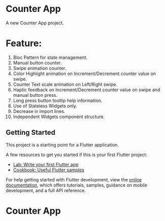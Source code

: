 # Counter App

A new Counter App project.

# Feature:
1. Bloc Pattern for state management.
2. Manual button counter.
3. Swipe animation counter.
4. Color Highlight animation on Increment/Decrement counter value on swipe.
5. Counter Text scale animation on Left/Right swipe.
6. Haptic feedback on Increment/Decrement counter value on swipe and manual button press.
7. Long press button tooltip help information.
8. Use of Stateless Widgets only.
9. Decrease in import lines.
10. Independent Widgets component structure.

## Getting Started

This project is a starting point for a Flutter application.

A few resources to get you started if this is your first Flutter project:

- [Lab: Write your first Flutter app](https://docs.flutter.dev/get-started/codelab)
- [Cookbook: Useful Flutter samples](https://docs.flutter.dev/cookbook)

For help getting started with Flutter development, view the
[online documentation](https://docs.flutter.dev/), which offers tutorials,
samples, guidance on mobile development, and a full API reference.
# Counter App
